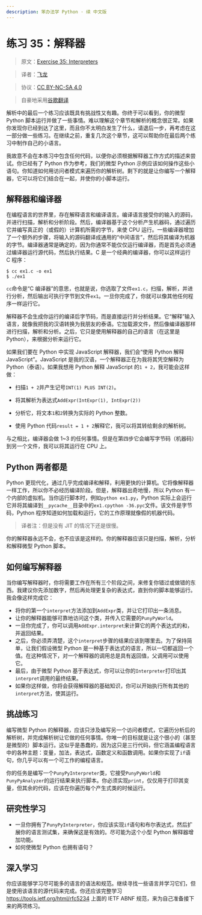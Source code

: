 ```yaml
---
description: 笨办法学 Python · 续 中文版
---
```


# 练习 35：解释器

> 原文：[Exercise 35: Interpreters](https://learncodethehardway.org/more-python-book/ex35.html)

> 译者：[飞龙](https://github.com/wizardforcel)

> 协议：[CC BY-NC-SA 4.0](http://creativecommons.org/licenses/by-nc-sa/4.0/)

> 自豪地采用[谷歌翻译](https://translate.google.cn/)

解析中的最后一个练习应该既具有挑战性又有趣。你终于可以看到，你的微型 Python 脚本运行并做了一些事情。难以理解这个章节和解析的概念很正常。如果你发现你已经到达了这里，而且你不太明白发生了什么，请退后一步，再考虑在这一部分做一些练习。在继续之前，重复几次这个章节，这可以帮助你在最后两个练习中制作自己的小语言。

我故意不会在本练习中包含任何代码，以便你必须根据解释器工作方式的描述来尝试。你已经有了 Python 作为参考，我们的微型 Python 示例应该如何操作这些小语句。你知道如何用访问者模式来遍历你的解析树。剩下的就是让你编写一个解释器，它可以将它们结合在一起，并使你的小脚本运行。

## 解释器和编译器

在编程语言的世界里，存在解释语言和编译语言。编译语言接受你的输入的源码，并进行扫描，解析和分析阶段。然后，编译器基于这个分析产生机器码，通过遍历它并编写真正的（或假的）计算机所需的字节，来使 CPU 运行。一些编译器增加了一个额外的步骤，将输入的源码翻译成通用的“中间语言”，然后将其编译为机器的字节。编译器通常是确定的，因为你通常不能仅仅运行编译器，而是首先必须通过编译器运行源代码，然后执行结果。C 是一个经典的编译器，你可以这样运行 C 程序：

```
$ cc ex1.c -o ex1
$ ./ex1
```

`cc`命令是“C 编译器”的意思，也就是说，你选取了文件`ex1.c`，扫描，解析，并进行分析，然后输出可执行字节到文件`ex1`。一旦你完成了，你就可以像其他任何程序一样运行它。

解释器不会生成你运行的编译后字节码，而是直接运行并分析结果。它“解释”输入语言，就像我把我的汉语转换为我朋友的泰语。它加载源文件，然后像编译器那样进行扫描，解析和分析。之后，它只是使用解释器的自己的语言（在这里是 Python），来根据分析来运行它。

如果我们要在 Python 中实现 JavaScript 解释器，我们会“使用 Python 解释 JavaScript”。JavaScript 是我的汉语，一个解释器正在为我将其凭空解释为 Python（泰语）。如果我想用 Python 解释 JavaScript 的`1 + 2`，我可能会这样做：

+   扫描`1 + 2`并产生记号`INT(1) PLUS INT(2)`。

+   将其解析为表达式`AddExpr(IntExpr(1), IntExpr(2))`

+   分析它，将文本`1`和`2`转换为实际的 Python 整数。

+   使用 Python 代码`result = 1 + 2`解释它，我可以将其转给剩余的解析树。

与之相比，编译器会做 1~3 的任何事情。但是在第四步它会编写字节码（机器码）到另一个文件，我可以将其运行在 CPU 上。

## Python 两者都是

Python 更现代化，通过几乎完成编译和解释，利用更快的计算机。它将像解释器一样工作，所以你不必经历编译阶段。但是，解释器出奇地慢，所以 Python 有一个内部的虚拟机。当你运行脚本时，例如`python ex1.py`，Python 实际上会运行它并将其编译到`__pycache__`目录中的`ex1.cpython -36.pyc`文件。该文件是字节码，Python 程序知道如何加载和运行，它的工作原理就像假的机器代码。

> 译者注：但是没有 JIT 的情况下还是很慢。

你的解释器永远不会，也不应该是这样的。你的解释器应该只是扫描，解析，分析和解释微型 Python 脚本。

## 如何编写解释器

当你编写解释器时，你将需要工作在所有三个阶段之间，来修复你错过或做错的东西。我建议你先添加数字，然后再处理更复杂的表达式，直到你的脚本能够运行。我会像这样完成它：

+   将你的第一个`interpret`方法添加到`AddExpr`类，并让它打印出一条消息。
+   让你的解释器能够可靠地访问这个类，并传入它需要的`PunyPyWorld`。
+   一旦你完成了，你可以调用`AddExpr.interpret`来计算它的两个表达式的和，并返回结果。
+   之后，你必须弄清楚，这个`interpret`步骤的结果应该到哪里去。为了保持简单，让我们假设微型 Python 是一种基于表达式的语言，所以一切都返回一个值。在这种情况下，对一个解释器的调用总是具有返回值，父调用可以使用它。
+   最后，由于微型 Python 基于表达式，你可以让你的`Interpreter`打印出其`interpret`调用的最终结果。
+   如果你这样做，你将会获得解释器的基础知识，你可以开始执行所有其他的`interpret`方法，使其运行。

## 挑战练习

编写微型 Python 的解释器，应该只涉及编写另一个访问者模式，它遍历分析后的解析树，并完成解析树让它做的任何事情。你唯一的目标就是让这个很小的（甚至是微型的）脚本运行。这似乎是愚蠢的，因为这只是三行代码，但它涵盖编程语言中的各种主题：变量，加法，表达式，函数定义和函数调用。如果你实现了`if`语句，你几乎可以有一个可工作的编程语言。

你的任务是编写一个`PunyPyInterpreter`类，它接受`PunyPyWorld`和`PunyPyAnalyzer`的运行结果来执行脚本。你必须实现`print`，仅仅用于打印其变量，但其余的代码，应该在你遍历每个产生式类的时候运行。

## 研究性学习

+   一旦你拥有了`PunyPyInterpreter`，你应该实现`if`语句和布尔表达式，然后扩展你的语言测试集，来确保这是有效的。尽可能为这个小型 Python 解释器增加功能。
+   如何使微型 Python 也拥有语句？


## 深入学习

你应该能够学习尽可能多的语言的语法和规范。继续寻找一些语言并学习它们，但是使用该语言的源代码来完成。你还应该完整学习 <https://tools.ietf.org/html/rfc5234> 上面的 IETF ABNF 规范，来为自己准备接下来的两项练习。

